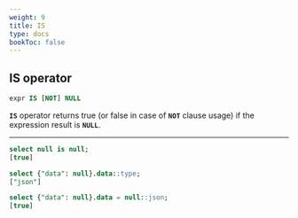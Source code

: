 ```yaml
---
weight: 9
title: IS
type: docs
bookToc: false
---
```


## IS operator

```SQL
expr IS [NOT] NULL
```

**`IS`** operator returns true (or false in case of **`NOT`** clause usage) if the
expression result is **`NULL`**.

---

```SQL
select null is null;
[true]

select {"data": null}.data::type;
["json"]

select {"data": null}.data = null::json;
[true]
```
